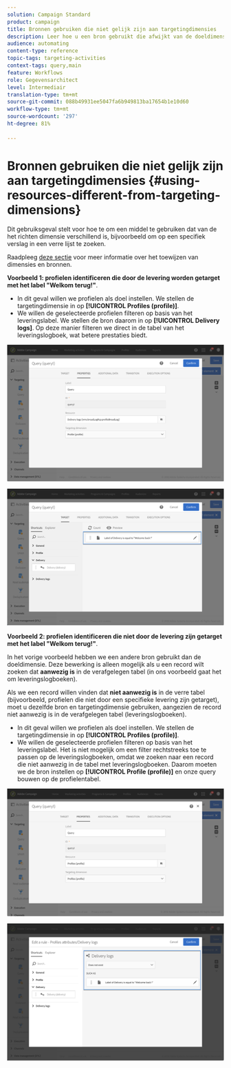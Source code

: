 ```yaml
---
solution: Campaign Standard
product: campaign
title: Bronnen gebruiken die niet gelijk zijn aan targetingdimensies
description: Leer hoe u een bron gebruikt die afwijkt van de doeldimensie.
audience: automating
content-type: reference
topic-tags: targeting-activities
context-tags: query,main
feature: Workflows
role: Gegevensarchitect
level: Intermediair
translation-type: tm+mt
source-git-commit: 088b49931ee5047fa6b949813ba17654b1e10d60
workflow-type: tm+mt
source-wordcount: '297'
ht-degree: 81%

---
```



# Bronnen gebruiken die niet gelijk zijn aan targetingdimensies {#using-resources-different-from-targeting-dimensions}

Dit gebruiksgeval stelt voor hoe te om een middel te gebruiken dat van de het richten dimensie verschillend is, bijvoorbeeld om op een specifiek verslag in een verre lijst te zoeken.

Raadpleeg [deze sectie](../../automating/using/query.md#targeting-dimensions-and-resources) voor meer informatie over het toewijzen van dimensies en bronnen.

**Voorbeeld 1: profielen identificeren die door de levering worden getarget met het label &quot;Welkom terug!&quot;**.

* In dit geval willen we profielen als doel instellen. We stellen de targetingdimensie in op **[!UICONTROL Profiles (profile)]**.
* We willen de geselecteerde profielen filteren op basis van het leveringslabel. We stellen de bron daarom in op **[!UICONTROL Delivery logs]**. Op deze manier filteren we direct in de tabel van het leveringslogboek, wat betere prestaties biedt.

![](assets/targeting_dimension6.png)

![](assets/targeting_dimension7.png)

**Voorbeeld 2: profielen identificeren die niet door de levering zijn getarget met het label &quot;Welkom terug!&quot;**.

In het vorige voorbeeld hebben we een andere bron gebruikt dan de doeldimensie. Deze bewerking is alleen mogelijk als u een record wilt zoeken dat **aanwezig is** in de verafgelegen tabel (in ons voorbeeld gaat het om leveringslogboeken).

Als we een record willen vinden dat **niet aanwezig is** in de verre tabel (bijvoorbeeld, profielen die niet door een specifieke levering zijn getarget), moet u dezelfde bron en targetingdimensie gebruiken, aangezien de record niet aanwezig is in de verafgelegen tabel (leveringslogboeken).

* In dit geval willen we profielen als doel instellen. We stellen de targetingdimensie in op **[!UICONTROL Profiles (profile)]**.
* We willen de geselecteerde profielen filteren op basis van het leveringslabel. Het is niet mogelijk om een filter rechtstreeks toe te passen op de leveringslogboeken, omdat we zoeken naar een record die niet aanwezig in de tabel met leveringslogboeken. Daarom moeten we de bron instellen op **[!UICONTROL Profile (profile)]** en onze query bouwen op de profielentabel.

![](assets/targeting_dimension8.png)

![](assets/targeting_dimension9.png)
